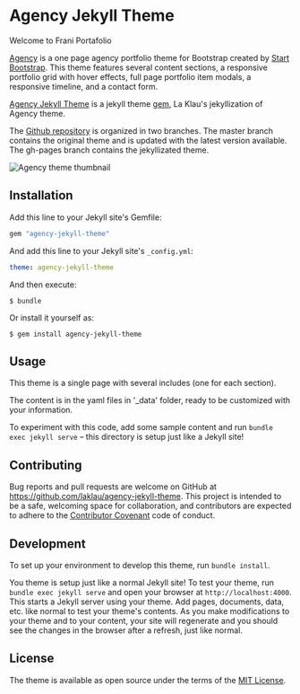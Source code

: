 # Agency Jekyll Theme

Welcome to Frani Portafolio

[Agency](https://github.com/BlackrockDigital/startbootstrap-agency.git) is a one page agency portfolio theme for Bootstrap created by [Start Bootstrap](http://startbootstrap.com/). This theme features several content sections, a responsive portfolio grid with hover effects, full page portfolio item modals, a responsive timeline, and a contact form.

[Agency Jekyll Theme](http://github.com/laklau/agency-jekyll-theme/tree/gh-pages) is a jekyll theme [gem](https://rubygems.org/gems/agency-jekyll-theme), La Klau's jekyllization of Agency theme.

The [Github repository](http://github.com/laklau/agency-jekyll-theme/) is organized in two branches. The master branch contains the original theme and is updated with the latest version available. The gh-pages branch contains the jekyllizated theme.

![Agency theme thumbnail](/screenshot.png "Agency theme screenshot")

## Installation

Add this line to your Jekyll site's Gemfile:

```ruby
gem "agency-jekyll-theme"
```

And add this line to your Jekyll site's `_config.yml`:

```yaml
theme: agency-jekyll-theme
```

And then execute:

    $ bundle

Or install it yourself as:

    $ gem install agency-jekyll-theme

## Usage

This theme is a single page with several includes (one for each section).

The content is in the yaml files in '_data' folder, ready to be customized with your information.

To experiment with this code, add some sample content and run `bundle exec jekyll serve` – this directory is setup just like a Jekyll site!

## Contributing

Bug reports and pull requests are welcome on GitHub at https://github.com/laklau/agency-jekyll-theme. This project is intended to be a safe, welcoming space for collaboration, and contributors are expected to adhere to the [Contributor Covenant](http://contributor-covenant.org) code of conduct.

## Development

To set up your environment to develop this theme, run `bundle install`.

You theme is setup just like a normal Jekyll site! To test your theme, run `bundle exec jekyll serve` and open your browser at `http://localhost:4000`. This starts a Jekyll server using your theme. Add pages, documents, data, etc. like normal to test your theme's contents. As you make modifications to your theme and to your content, your site will regenerate and you should see the changes in the browser after a refresh, just like normal.

## License

The theme is available as open source under the terms of the [MIT License](http://opensource.org/licenses/MIT).
